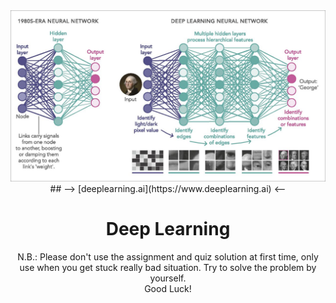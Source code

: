 <div align="center">
    <img src="./deep-learning.jpg">
## --> [deeplearning.ai](https://www.deeplearning.ai) <--  
    <h1>Deep Learning</h1>
    <p>N.B.: Please don't use the assignment and quiz solution at first time, only use when you get stuck really bad situation. Try to solve the problem by yourself.<br /> Good Luck!</p>
</div>
